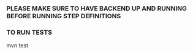 ### PLEASE MAKE SURE TO HAVE BACKEND UP AND RUNNING BEFORE RUNNING STEP DEFINITIONS

### TO RUN TESTS
mvn test